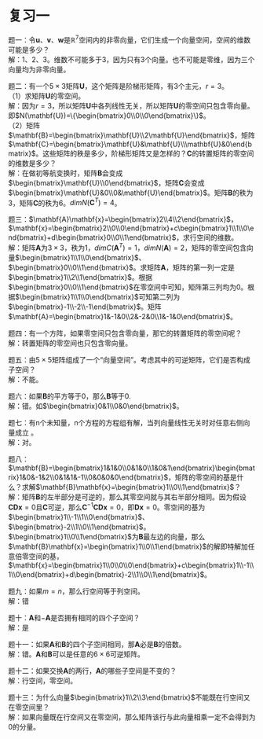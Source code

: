 # 复习一

题一：令$\mathbf{u}$、$\mathbf{v}$、$\mathbf{w}$是$\mathbb{R}^7$空间内的非零向量，它们生成一个向量空间，空间的维数可能是多少？  
解：1、2、3。维数不可能多于3，因为只有3个向量。也不可能是零维，因为三个向量均为非零向量。

题二：有一个$5\times3$矩阵$\mathbf{U}$，这个矩阵是阶梯形矩阵，有3个主元，$r=3$。  
（1）求矩阵$\mathbf{U}$的零空间。  
解：因为$r=3$，所以矩阵$\mathbf{U}$中各列线性无关，所以矩阵$\mathbf{U}$的零空间只包含零向量。即$N(\mathbf{U})=\{\begin{bmatrix}0\\0\\0\end{bmatrix}\}$。  
（2）矩阵$\mathbf{B}=\begin{bmatrix}\mathbf{U}\\2\mathbf{U}\end{bmatrix}$，矩阵$\mathbf{C}=\begin{bmatrix}\mathbf{U}&\mathbf{U}\\\mathbf{U}&0\end{bmatrix}$。这些矩阵的秩是多少，阶梯形矩阵又是怎样的？$\mathbf{C}$的转置矩阵的零空间的维数是多少？  
解：在做初等航变换时，矩阵$\mathbf{B}$会变成$\begin{bmatrix}\mathbf{U}\\0\end{bmatrix}$，矩阵$\mathbf{C}$会变成$\begin{bmatrix}\mathbf{U}&0\\0&\mathbf{U}\end{bmatrix}$。矩阵$\mathbf{B}$的秩为3，矩阵$\mathbf{C}$的秩为6。$dimN(\mathbf{C}^T)=4$。

题三：$\mathbf{A}\mathbf{x}=\begin{bmatrix}2\\4\\2\end{bmatrix}$，$\mathbf{x}=\begin{bmatrix}2\\0\\0\end{bmatrix}+c\begin{bmatrix}1\\1\\0\end{bmatrix}+d\begin{bmatrix}0\\0\\1\end{bmatrix}$，求行空间的维数。  
解：矩阵$\mathbf{A}$为$3\times3$，秩为1，$dimC(\mathbf{A}^T)=1$，$dimN(\mathbf{A})=2$，矩阵的零空间包含向量$\begin{bmatrix}1\\1\\0\end{bmatrix}$、$\begin{bmatrix}0\\0\\1\end{bmatrix}$。求矩阵$\mathbf{A}$，矩阵的第一列一定是$\begin{bmatrix}1\\2\\1\end{bmatrix}$。根据$\begin{bmatrix}0\\0\\1\end{bmatrix}$在零空间中可知，矩阵第三列均为0。根据$\begin{bmatrix}1\\1\\0\end{bmatrix}$可知第二列为$\begin{bmatrix}-1\\-2\\-1\end{bmatrix}$。矩阵$\mathbf{A}=\begin{bmatrix}1&-1&0\\2&-2&0\\1&-1&0\end{bmatrix}$。

题四：有一个方阵，如果零空间只包含零向量，那它的转置矩阵的零空间呢？  
解：转置矩阵的零空间也只包含零向量。

题五：由$5\times5$矩阵组成了一个“向量空间”。考虑其中的可逆矩阵，它们是否构成子空间？  
解：不能。

题六：如果$\mathbf{B}$的平方等于0，那么$\mathbf{B}$等于0.  
解：错。如$\begin{bmatrix}0&1\\0&0\end{bmatrix}$。

题七：有n个未知量，n个方程的方程组有解，当列向量线性无关时对任意右侧向量成立 。  
解：对。

题八：$\mathbf{B}=\begin{bmatrix}1&1&0\\0&1&0\\1&0&1\end{bmatrix}\begin{bmatrix}1&0&-1&2\\0&1&1&-1\\0&0&0&0\end{bmatrix}$，矩阵的零空间的基是什么？求解$\mathbf{B}\mathbf{x}=\begin{bmatrix}1\\0\\1\end{bmatrix}$？  
解：矩阵$\mathbf{B}$的左半部分是可逆的，那么其零空间就与其右半部分相同。因为假设$\mathbf{C}\mathbf{D}\mathbf{x}=0$且$\mathbf{C}$可逆，那么$\mathbf{C}^{-1}\mathbf{C}\mathbf{D}\mathbf{x}=0$，即$\mathbf{D}\mathbf{x}=0$。零空间的基为$\begin{bmatrix}1\\-1\\1\\0\end{bmatrix}$、$\begin{bmatrix}-2\\1\\0\\1\end{bmatrix}$。$\begin{bmatrix}1\\0\\1\end{bmatrix}$为$\mathbf{B}$最左边的向量，那么$\mathbf{B}\mathbf{x}=\begin{bmatrix}1\\0\\1\end{bmatrix}$的解即特解加任意倍零空间的基，$\mathbf{x}=\begin{bmatrix}1\\0\\0\\0\end{bmatrix}+c\begin{bmatrix}1\\-1\\1\\0\end{bmatrix}+d\begin{bmatrix}-2\\1\\0\\1\end{bmatrix}$。

题九：如果$m=n$，那么行空间等于列空间。  
解：错

题十：$\mathbf{A}$和$-\mathbf{A}$是否拥有相同的四个子空间？  
解：是

题十一：如果$\mathbf{A}$和$\mathbf{B}$的四个子空间相同，那$\mathbf{A}$必是$\mathbf{B}$的倍数。  
解：错。$\mathbf{A}$和$\mathbf{B}$可以是任意的$6\times6$可逆矩阵。

题十二：如果交换$\mathbf{A}$的两行，$\mathbf{A}$的哪些子空间是不变的？  
解：行空间，零空间。

题十三：为什么向量$\begin{bmatrix}1\\2\\3\end{bmatrix}$不能既在行空间又在零空间里？  
解：如果向量既在行空间又在零空间，那么矩阵该行与此向量相乘一定不会得到为0的分量。